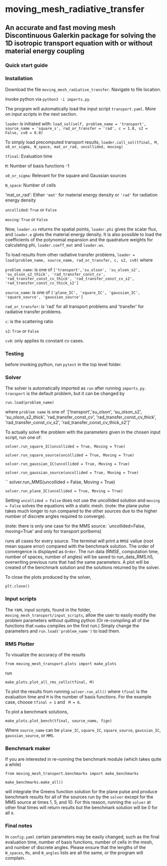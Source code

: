 # moving_mesh_radiative_transfer
## An accurate and fast moving mesh Discontinuous Galerkin package for solving the 1D isotropic transport equation with or without material energy coupling

### Quick start guide
### Installation 
Download the file ``moving_mesh_radiative_transfer``.
Navigate to file location. 

Invoke python via ``python3 -i imports.py``.

The program will automatically load the input script ``transport.yaml``. More on input scripts in the next section. 

`loader` is initiated with:
``load_sol(self, problem_name = 'transport', source_name = 'square_s', rad_or_transfer = 'rad', c = 1.0, s2 = False, cv0 = 0.0)``


To simply load precomputed transport results, 
``loader.call_sol(tfinal, M, x0_or_sigma, N_space, mat_or_rad, uncollided, moving)``

`tfinal`: Evaluation time

`M`: Number of basis functions -1

`x0_or_sigma`: Relevant for the square and Gaussian sources

`N_space`: Number of cells

'mat_or_rad': Either `'mat'` for material energy density or `'rad'` for radiation energy density

`uncollided`: `True` or `False`

`moving`: `True` or  `False`

Now, `loader.xs` returns the spatial points, `loader.phi` gives the scalar flux, and `loader.e` gives the material energy density. It is also possible to load the coefficients of the polynomial expansion and the quadrature weights for calculating phi, `loader.coeff_mat` and `loader.ws`.


To load results from other radiative transfer problems,
``loader = load(problem_name, source_name, rad_or_transfer, c, s2, cv0)``
where

`problem_name`: is one of `['transport','su_olson', 'su_olson_s2', 'su_olson_s2_thick', 'rad_transfer_const_cv', 'rad_transfer_const_cv_thick', 'rad_transfer_const_cv_s2', 'rad_transfer_const_cv_thick_s2']`

`source_name`: is one of `['plane_IC', 'square_IC', 'gaussian_IC', 'square_source', 'gaussian_source']`

`rad_or_transfer`: is 'rad' for all transport problems and 'transfer' for radiative transfer problems.

`c`: is the scattering ratio

`s2`: `True` or `False`

`cv0`: only applies to constant cv cases. 


### Testing
before invoking python, run ``pytest`` in the top level folder.


### Solver

The solver is automatically imported as `run` after running `imports.py`. `transport` is the default problem, but it can be changed by

``run.load(problem_name)``

where `problem name` is one of `['transport','su_olson', 'su_olson_s2', 'su_olson_s2_thick', 'rad_transfer_const_cv', 'rad_transfer_const_cv_thick', 'rad_transfer_const_cv_s2', 'rad_transfer_const_cv_thick_s2']'

To actually solve the problem with the parameters given in the chosen input script, run one of:

``
solver.run_square_IC(uncollided = True, Moving = True)
``

``
solver.run_square_source(uncollided = True, Moving = True)
``

``
solver.run_gaussian_IC(uncollided = True, Moving = True)
``

``
solver.run_gaussian_source(uncollided = True, Moving = True)
``

``
solver.run_MMS(uncollided = False, Moving = True)

``
solver.run_plane_IC(uncollided = True, Moving = True)
``

Setting ``uncollided = False`` does not use the uncollided solution and ``moving = False`` solves the equations with a static mesh. (note: the plane pulse takes much longer to run compared to the other sources due to the higher number of discrete angles required to converge).


(note: there is only one case for the MMS source: `uncollided=False, moving=True' and only for transport porlbems)


runs all cases for every source.
The terminal will print a `RMSE` vallue (root mean square error) compared with the benchmark solution. The order of convergence is displayed as `Order`. The run data (RMSE, computation time, number of spaces, number of angles) will be saved to run_data_RMS.h5, overwriting previous runs that had the same parameters. A plot will be created of the benchmark solution and the solutions returned by the solver. 

To close the plots produced by the solver,

``plt.close()``


### Input scripts
The `YAML` input scripts, found in the folder, `moving_mesh_transport/input_scripts`, allow the user to easily modify the problem parameters without quitting python (Or re-compiling all of the functions that `numba` compiles on the first run.)  Simply change the parameters and `run.load('problem_name')` to load them. 




### RMS Plotter

To visualize the accuracy of the results

``
from moving_mesh_transport.plots import make_plots
``

run 

``
make_plots.plot_all_rms_cells(tfinal, M)
``

To plot the results from running ``solver.run_all()`` where ``tfinal`` is the evaluation time and ``M`` is the number of basis functions. For the example case, choose ``tfinal = 1`` and `` M = 6``.

To plot a benchmark solutions, 

``
make_plots.plot_bench(tfinal, source_name, fign)
``

Where `source_name` can be `plane_IC`, `square_IC`, `square_source`, `gaussian_IC`, `gaussian_source`, or `MMS`.

### Benchmark maker

If you are interested in re-running the benchmark module (which takes quite a while)

``
from moving_mesh_transport.benchmarks import make_benchmarks
``

``
make_benchmarks.make_all()
``

will integrate the Greens function solution for the plane pulse and produce benchmark results for all of the sources run by the ``solver`` except for the MMS source at times 1, 5, and 10. For this reason, running the ``solver`` at other final times will return results but the benchmark solution will be 0 for all x. 

### Final notes
In ``config.yaml`` certain parameters may be easily changed, such as the final evaluation time, number of basis functions, number of cells in the mesh, and number of discrete angles. Please ensure that the lengths of the  `N_spaces`, `Ms`, and `N_angles` lists are all the same, or the program will complain. 


